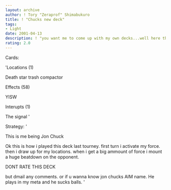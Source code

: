 ```yaml
---
layout: archive
author: ! Tory "Zeraprof" Shimabukuro
title: ! "Chucks new deck"
tags:
- Light
date: 2001-04-13
description: ! "you want me to come up with my own decks...well here they are"
rating: 2.0
---
```

Cards: 

'Locations (1)

Death star trash compactor


Effects (58)

YISW


Interupts (1)

The signal '

Strategy: '

This is me being Jon Chuck


Ok this is how i played this deck last tourney. first turn i activate my force. then i draw up for my locations.  when i get a big ammount of force i mount a huge beatdown on the opponent. 


DONT RATE THIS DECK

but dmail any comments.  or if u wanna know jon chucks AIM name.  He plays in my meta and he sucks balls. '